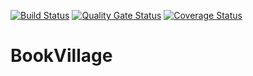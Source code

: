 [![Build Status](https://app.travis-ci.com/swsnu/swppfall2022-team8.svg?branch=main)](https://app.travis-ci.com/swsnu/swppfall2022-team8)
[![Quality Gate Status](https://sonarcloud.io/api/project_badges/measure?project=swsnu_swppfall2022-team8&metric=alert_status)](https://sonarcloud.io/dashboard?id=swsnu_swppfall2022-team8)
[![Coverage Status](https://coveralls.io/repos/github/swsnu/swppfall2022-team8/badge.svg?branch=main&service=github)](https://coveralls.io/github/swsnu/swppfall2022-team8?branch=main)

# BookVillage
